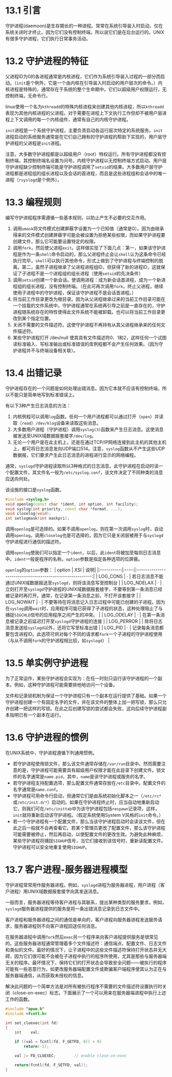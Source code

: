 # 13.1 引言
守护进程(daemoon)是生存期长的一种进程。常常在系统引导装入时启动，仅在系统关闭时才终止。因为它们没有控制终端，所以说它们是在后台运行的。UNIX有很多守护进程，它们执行日常事务活动。<br>
# 13.2 守护进程的特征
父进程ID为0的各进程通常是内核进程，它们作为系统引导装入过程的一部分而启动。（`init`是个例外，它是一个由内核在引导装入时启动的用户层次的命令。）内核进程是特殊的，通常存在于系统的整个生命期中。它们以超级用户权限运行，无控制终端，无命令行。<br>

linux使用一个名为`kthreadd`的特殊内核进程来创建其他内核进程，所以`kthreadd`表现为其他内核进程的父进程。对于需要在进程上下文执行工作但却不被用户层进程上下文调用的每一个内核组件，通常有自己的内核守护进程。<br>

`init`进程是一个系统守护进程，主要负责启动各运行层次特定的系统服务。`init`进程启动的系统服务通常是在它们自己拥有的守护进程的帮助下实现的，用户层守护进程的父进程是`init`进程。<br>

注意，大多数守护进程都是以超级用户（root）特权运行。所有守护进程都没有控制终端，其控制终端名设置为问号。内核守护进程以无控制终端方式启动。用户层守护进程缺少控制终端可能是守护进程调用了`setsid`的结果。大多数用户层守护进程都是进程组的组长进程以及会话的首进程，而且是这些进程组和会话中的唯一进程（`rsyslogd`是个例外）。<br>
# 13.3 编程规则
编写守护进程程序需遵循一些基本规则，以防止产生不必要的交互作用。<br>
1. 调用`umask`将文件模式创建屏蔽字设置为一个已知值（通常是0）。因为由继承得来的文件模式创建屏蔽字可能会被设置为拒绝某些权限，而如果守护进程要创建文件，那么它可能要设置特定的权限。<br>
2. 调用`fork`，然后使父进程`exit`。这样做实现了下面几点：第一，如果该守护进程是作为一条`shell`命令启动的，那么父进程终止会让`shell`认为这条命令已经执行完毕，`shell`可以执行其他命令，形式上做到了守护进程与终端控制的脱离。第二，虽然子进程继承了父进程进程组ID，但获得了新的进程ID，这就保证了子进程不是一个进程组的组长进程（使用`setsid`的先决条件）<br>
3. 调用`setsid`创建一个新会话。使调用进程：成为新会话首进程，成为一个新进程组的组长进程，没有控制终端。（在此可再次调用`fork`，终止父进程，继续使用子进程中的守护进程，保证该守护进程不是会话首进程。）<br>
4. 将当前工作目录更改为根目录。因为从父进程继承过来的当前工作目录可能在一个挂载的文件系统中。守护进程通常在系统再引导之前是一直存在的，守护进程随系统存在的特性使得此文件系统不能被卸载。也可以将当前工作目录更改到某个指定位置。<br>
5. 关闭不需要的文件描述符。这使守护进程不再持有从其父进程继承来的任何文件描述符。<br>
6. 某些守护进程打开 /dev/null 使其具有文件描述符0、1和2，这样任何一个试图读标准输入、写标准输出或标准错误的库例程都不会产生任何效果。（因为守护进程并不与终端设备相关联）。<br>
# 13.4 出错记录
守护进程存在的一个问题是如何处理出错消息。因为它本就不应该有控制终端，所以不能只是简单地写到标准错误上。<br>

有以下3种产生日志消息的方法：<br>
1. 内核例程可以调用`log`函数。任何一个用户进程都可以通过打开（`open`）并读取（`read`）`/dev/klog`设备来读取这些消息。<br>
2. 大多数用户进程（守护进程）调用`syslog(3)`函数来产生日志消息。这使消息被发送至UNIX域数据报套接字`/dev/log`。<br>
3. 无论一个用户是在此主机上，还是在通过TCP/IP网络连接到此主机的其他主机上，都可将日志消息发向UDP端口514。注意，`syslog`函数从不产生这些UDP数据报，它们要求产生此日志消息的进程进行显示的网络编程。<br>

通常，`syslogd`守护进程读取所以3种格式的日志消息。此守护进程在启动时读一个配置文件，其文件名一般为`/etc/syslog.conf`，该文件决定了不同种类的消息应送向何处。<br>

该设施的接口是`syslog`函数。
```c++
#include <syslog.h>
void openlog(const char *ident, int option, int facility);
void syslog(int priority, const char *format, ...);
void closelog(void);
int setlogmask(int maskpri);
```
调用`openlog`是可选择的。如果不调用`openlog`，则在第一次调用`syslog`时，自动调用`openlog`。调用`closelog`也是可选择的，因为它只是关闭层被用于与`syslogd`守护进程进行通信的描述符。<br>

调用`openlog`使我们可以指定一个`ident`，以后，此`ident`将被加至每则日志消息中。`ident`一般是程序的名称。`option`参数是指定各种选项的位屏蔽。<br>

`openlog`的`option`参数：
| option     | XSI  | 说明|
|:----------:|:----:|:--------------------------------------------------------:|
| LOG_CONS   | ·    | 若日志消息不能通过UNIX域数据报送至`syslogd`，则将该消息写至控制台 |
| LOG_NDELAX | ·    | 立刻打开至`syslogd`守护进程的UNIX域数据报套接字，不要等到第一条消息已经被记录时再打开。通常，在记录第一条消息之前，不打开该套接字 |
| LOG_NOWAIT | ·    | 不要等待在将消息记入日志过程中可能已创建的子进程。因为在`syslog`调用`wait`时，应用程序可能已获得了子进程的状态，这种处理阻止了与捕捉`SIGCHLD`信号的应用程序之间产生的冲突。 |
| LOG_ODELAY | ·    | 在第一条消息被记录之前延迟打开至`syslogd`守护进程的连接 |
| LOG_PERROR |      | 除将日志消息发送给`syslogd`以外，还将它写至标准出错 |
| LOG_PID    | ·    | 记录每条消息都要包含进程ID。此选项可供对每个不同的请求都`fork`一个子进程的守护进程使用（与从不调用`fork`的守护进程相比较，如`syslogd`） |
# 13.5 单实例守护进程
为了正常运作，某些守护进程会实现为：在任一时刻只运行该守护进程的一个副本。例如，这种守护进程可能需要排他地访问一个设备。<br>

文件和记录锁机制为保证一个守护进程只有一个副本在运行提供了基础。如果一个守护进程创建一个有固定名字的文件，并在该文件的整体上加一把写锁，那么只允许创建一把这样的写锁。在此之后创建写锁的尝试都会失败，这向后续守护进程副本指明已有一个副本在运行。<br>
# 13.6 守护进程的惯例
在UNIX系统中，守护进程遵循下列通用惯例。
* 若守护进程使用锁文件，那么该文件通常存储在`/var/run`目录中。然而需要注意的是，守护进程可能需要具有超级用户权限才能在此目录下创建文件。锁文件的名字通常是`name.pid`，其中，`name`是该守护进程或服务的名字。<br>
* 若守护进程支持配置选项，那么配置文件通常存放在`/etc`目录中。配置文件的名字通常是`name.conf`。<br>
* 守护进程可用命令行启动，但通常它们是由系统初始化脚本之一（`/etc/rc*`或`/etc/init.d/*`）启动的。如果在守护进程终止时，应当自动地重新启动它，则我们可在`/etc/inittab`中为该守护进程包括`respawn`记录项，这样，`init`就将重新启动该守护进程。（假定系统使用System V风格的`init`命令。）<br>
* 若一个守护进程有一个配置文件，那么当该守护进程启动时会读该文件，但在此之后一般就不会再查看它。若某个管理员更改了配置文件，那么该守护进程可能需要被停止，然后再启动，以使配置文件的更改生效。为避免此种麻烦，某些守护进程将捕捉`SIGHUP`信号，当它们接收到该信号时，重新读配置文件。守护进程可以安全地重复使用`SIGHUP`。<br>
# 13.7 客户进程-服务器进程模型
守护进程常常用作服务器进程。例如，`syslogd`进程为服务器进程，用户进程（客户进程）用UNIX域数据报套接字向其发送消息。<br>

一般而言，服务器进程等待客户进程与其联系，提出某种类型的服务要求。例如，`syslogd`服务器进程提供的服务是将一条出错消息记录到日志文件中。<br>

客户进程和服务器进程之间的通信是单向的，客户进程向服务器进程发送服务请求，服务器进程则不向客户进程回送任何消息。<br>

在服务器进程中调用`fork`然后`exec`另一个程序来向客户进程提供服务是很常见的。这些服务器进程通常管理着多个文件描述符：通信端点、配置文件、日志文件和类似的文件。最好的情况下，让子进程中的这些文件描述符保持打开状态并无大碍，因为它们很可能不会被在子进程中执行的程序所使用，尤其是那些与服务器端无关的程序。最坏情况下，保持它们的打开状态会导致安全问题——被执行的程序可能有一些恶意行为，如更改服务器端配置文件或欺骗客户端程序使其认为正在与服务器端通信，从而获取未授权的信息。<br>

解决此问题的一个简单方法是对所有被执行程序不需要的文件描述符设置执行时关闭（close-on-exec）标志。下面展示了一个可以用来在服务器端进程中执行上述工作的函数。<br>
```c++
#include "apue.h"
#include <fcntl.h>

int set_cloexec(int fd)
{
    int    val;

    if ((val = fcntl(fd, F_GETFD, 0)) < 0)
        return(-1);

    val |= FD_CLOEXEC;        // enable close-on-exec

    return(fcntl(fd, F_SETFD, val));
}
```